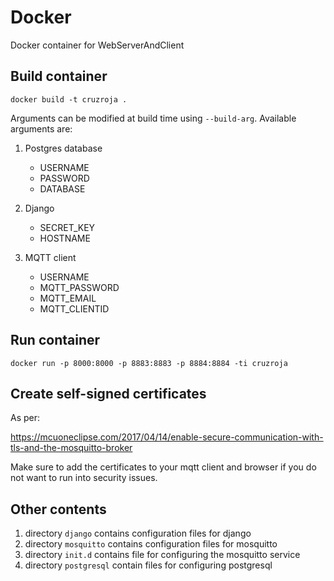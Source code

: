 # Docker

Docker container for WebServerAndClient

## Build container

    docker build -t cruzroja .

Arguments can be modified at build time using `--build-arg`. Available
arguments are:

1) Postgres database
   - USERNAME
   - PASSWORD
   - DATABASE

2) Django
   - SECRET_KEY
   - HOSTNAME

3) MQTT client

   - USERNAME
   - MQTT_PASSWORD
   - MQTT_EMAIL
   - MQTT_CLIENTID

## Run container

    docker run -p 8000:8000 -p 8883:8883 -p 8884:8884 -ti cruzroja

## Create self-signed certificates

As per: 

https://mcuoneclipse.com/2017/04/14/enable-secure-communication-with-tls-and-the-mosquitto-broker

Make sure to add the certificates to your mqtt client and browser if
you do not want to run into security issues.

## Other contents

1) directory `django` contains configuration files for django
2) directory `mosquitto` contains configuration files for mosquitto
3) directory `init.d` contains file for configuring the mosquitto service
4) directory `postgresql` contain files for configuring postgresql

